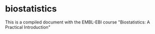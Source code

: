 # biostatistics
This is a compiled document with the EMBL-EBI course "Biostatistics: A Practical Introduction"
